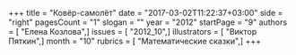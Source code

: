 +++
title = "Ковёр-самолёт"
date = "2017-03-02T11:22:37+03:00"
side = "right"
pagesCount = "1"
slogan = ""
year = "2012"
startPage = "9"
authors = [ "Елена Козлова",]
issues = [ "2012_10",]
illustrators = [ "Виктор Пяткин",]
month = "10"
rubrics = [ "Математические сказки",]
+++
